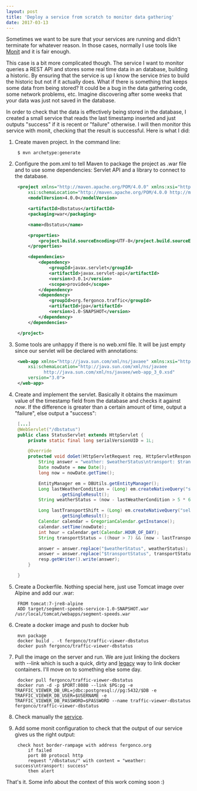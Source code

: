 ```yaml
---
layout: post
title: 'Deploy a service from scratch to monitor data gathering'
date: 2017-03-13
---
```


Sometimes we want to be sure that your services are running and didn't terminate for whatever reason. In those cases, normally I use tools like [Monit](https://mmonit.com/monit/) and it is fair enough.

This case is a bit more complicated though. The service I want to monitor queries a REST API and stores some real time data in an database, building a historic. By ensuring that the service is up I know the service *tries* to build the historic but not if it actually does. What if there is something that keeps some data from being stored? It could be a bug in the data gathering code, some network problems, etc. Imagine discovering after some weeks that your data was just not saved in the database.

In order to check that the data is effectively being stored in the database, I created a small service that reads the last timestamp inserted and just outputs "success" if it is recent or "failure" otherwise. I will then monitor this service with monit, checking that the result is successful. Here is what I did:

1. Create maven project. In the command line:


   ~~~
	$ mvn archetype:generate
   ~~~

1. Configure the pom.xml to tell Maven to package the project as .war file and to use some dependencies: Servlet API and a library to connect to the database.


   ~~~xml
	<project xmlns="http://maven.apache.org/POM/4.0.0" xmlns:xsi="http://www.w3.org/2001/XMLSchema-instance"
		xsi:schemaLocation="http://maven.apache.org/POM/4.0.0 http://maven.apache.org/xsd/maven-4.0.0.xsd">
		<modelVersion>4.0.0</modelVersion>

		<artifactId>dbstatus</artifactId>
		<packaging>war</packaging>

		<name>dbstatus</name>

		<properties>
			<project.build.sourceEncoding>UTF-8</project.build.sourceEncoding>
		</properties>

		<dependencies>
			<dependency>
				<groupId>javax.servlet</groupId>
				<artifactId>javax.servlet-api</artifactId>
				<version>3.0.1</version>
				<scope>provided</scope>
			</dependency>
			<dependency>
				<groupId>org.fergonco.traffic</groupId>
				<artifactId>jpa</artifactId>
				<version>1.0-SNAPSHOT</version>
			</dependency>
		</dependencies>

	</project>

   ~~~

4. Some tools are unhappy if there is no web.xml file. It will be just empty since our servlet will be declared with annotations:

   ~~~xml
	<web-app xmlns="http://java.sun.com/xml/ns/javaee" xmlns:xsi="http://www.w3.org/2001/XMLSchema-instance"
		xsi:schemaLocation="http://java.sun.com/xml/ns/javaee 
		      http://java.sun.com/xml/ns/javaee/web-app_3_0.xsd"
		version="3.0">
	</web-app>
   ~~~
		
5. Create and implement the servlet. Basically it obtains the maximum value of the timestamp field from the database and checks it against *now*. If the difference is greater than a certain amount of time, output a "failure", else output a "success":

   ~~~java
	[...]
	@WebServlet("/dbstatus")
	public class StatusServlet extends HttpServlet {
		private static final long serialVersionUID = 1L;

		@Override
		protected void doGet(HttpServletRequest req, HttpServletResponse resp) throws ServletException, IOException {
			String answer = "weather: $weatherStatus\ntransport: $transportStatus";
			Date nowDate = new Date();
			long now = nowDate.getTime();

			EntityManager em = DBUtils.getEntityManager();
			Long lastWeatherCondition = (Long) em.createNativeQuery("select max(\"timestamp\") from app.WeatherConditions;")
					.getSingleResult();
			String weatherStatus = (now - lastWeatherCondition > 5 * 60 * 60 * 1000) ? "fail" : "success";

			Long lastTransportShift = (Long) em.createNativeQuery("select max(\"timestamp\") from app.Shift;")
					.getSingleResult();
			Calendar calendar = GregorianCalendar.getInstance();
			calendar.setTime(nowDate);
			int hour = calendar.get(Calendar.HOUR_OF_DAY);
			String transportStatus = ((hour > 7) && (now - lastTransportShift > 60 * 60 * 1000)) ? "fail" : "success";

			answer = answer.replace("$weatherStatus", weatherStatus);
			answer = answer.replace("$transportStatus", transportStatus);
			resp.getWriter().write(answer);
		}

	}
   ~~~

6. Create a Dockerfile. Nothing special here, just use Tomcat image over Alpine and add our .war:


   ~~~
	FROM tomcat:7-jre8-alpine
	ADD target/segment-speeds-service-1.0-SNAPSHOT.war /usr/local/tomcat/webapps/segment-speeds.war
   ~~~

7. Create a docker image and push to docker hub


   ~~~
	mvn package
	docker build . -t fergonco/traffic-viewer-dbstatus
	docker push fergonco/traffic-viewer-dbstatus
   ~~~

8. Pull the image on the server and run. We are just linking the dockers with --link which is such a quick, dirty and [legacy](https://docs.docker.com/engine/userguide/networking/default_network/dockerlinks/) way to link docker containers. I'll move on to something else some day.


   ~~~
	docker pull fergonco/traffic-viewer-dbstatus
	docker run -d -p $PORT:8080 --link $PG:pg -e TRAFFIC_VIEWER_DB_URL=jdbc:postgresql://pg:5432/$DB -e TRAFFIC_VIEWER_DB_USER=$USERNAME -e TRAFFIC_VIEWER_DB_PASSWORD=$PASSWORD --name traffic-viewer-dbstatus fergonco/traffic-viewer-dbstatus
   ~~~

9. Check manually the [service](http://fergonco.org/dbstatus/).

1. Add some monit configuration to check that the output of our service gives us the right output:


   ~~~
	check host border-rampage with address fergonco.org
	    if failed        
		port 80 protocol http
		request "/dbstatus/" with content = "weather: success\ntransport: success"
	    then alert
   ~~~

That's it. Some info about the context of this work coming soon :)



